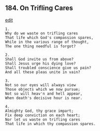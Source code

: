 
## 184.  On Trifling Cares
[edit](https://docs.google.com/document/d/1MMeYvUIAkr%2DI11RGXqPx38NixiU5HXTZ/edit?mode=html)



    1.
    Why do we waste on trifling cares
    That life which God's compassion spares,
    While in the various range of thought,
    The one thing needful is forgot?

    2.
    Shall God invite us from above? 
    Shall Jesus urge his dying love?
    Shall troubled conscience give us pain?
    And all these pleas unite in vain?

    3.
    Not so our eyes will always view
    Those objects which we now pursue;
    Not so will heav'n and hell appear,
    When death's decisive hour is near.

    4.
    Almighty God, thy grace impart;
    Fix deep conviction on each heart;
    Nor let us waste on trifling cares
    That life in which thy compassion spares.

